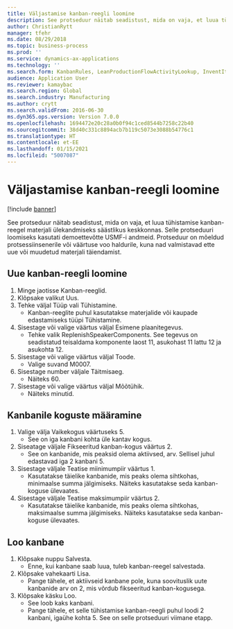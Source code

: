 ```yaml
---
title: Väljastamise kanban-reegli loomine
description: See protseduur näitab seadistust, mida on vaja, et luua tühistamise kanban-reegel materjali ülekandmiseks säästlikus keskkonnas.
author: ChristianRytt
manager: tfehr
ms.date: 08/29/2018
ms.topic: business-process
ms.prod: ''
ms.service: dynamics-ax-applications
ms.technology: ''
ms.search.form: KanbanRules, LeanProductionFlowActivityLookup, InventItemIdLookupSimple, UnitOfMeasureLookup, KanbanCreate
audience: Application User
ms.reviewer: kamaybac
ms.search.region: Global
ms.search.industry: Manufacturing
ms.author: crytt
ms.search.validFrom: 2016-06-30
ms.dyn365.ops.version: Version 7.0.0
ms.openlocfilehash: 1694472e20c28a0b0f94c1ced8544b7258c22b40
ms.sourcegitcommit: 38d40c331c8894acb7b119c5073e3088b54776c1
ms.translationtype: HT
ms.contentlocale: et-EE
ms.lasthandoff: 01/15/2021
ms.locfileid: "5007087"
---
```

# <a name="create-a-withdrawal-kanban-rule"></a>Väljastamise kanban-reegli loomine

[!include [banner](../../includes/banner.md)]

See protseduur näitab seadistust, mida on vaja, et luua tühistamise kanban-reegel materjali ülekandmiseks säästlikus keskkonnas. Selle protseduuri loomiseks kasutati demoettevõtte USMF-i andmeid. Protseduur on mõeldud protsessiinsenerile või väärtuse voo haldurile, kuna nad valmistavad ette uue või muudetud materjali täiendamist.


## <a name="create-new-kanban-rule"></a>Uue kanban-reegli loomine
1. Minge jaotisse Kanban-reeglid.
2. Klõpsake valikut Uus.
3. Tehke väljal Tüüp vali Tühistamine.
    * Kanban-reeglite puhul kasutatakse materjalide või kaupade edastamiseks tüüpi Tühistamine.  
4. Sisestage või valige väärtus väljal Esimene plaanitegevus.
    * Tehke valik ReplenishSpeakerComponents.   See tegevus on seadistatud teisaldama komponente laost 11, asukohast 11 lattu 12 ja asukohta 12.  
5. Sisestage või valige väärtus väljal Toode.
    * Valige suvand M0007.  
6. Sisestage number väljale Täitmisaeg.
    * Näiteks 60.  
7. Sisestage või valige väärtus väljal Mõõtühik.
    * Näiteks minutid.  

## <a name="set-quantities-for-kanban"></a>Kanbanile koguste määramine
1. Valige välja Vaikekogus väärtuseks 5.
    * See on iga kanbani kohta üle kantav kogus.  
2. Siseatage väljale Fikseeritud kanban-kogus väärtus 2.
    * See on kanbanide, mis peaksid olema aktiivsed, arv. Sellisel juhul edastavad iga 2 kanbani 5.  
3. Sisestage väljale Teatise miinimumpiir väärtus 1.
    * Kasutatakse täielike kanbanide, mis peaks olema sihtkohas, minimaalse summa jälgimiseks. Näiteks kasutatakse seda kanban-koguse ülevaates.  
4. Sisestage väljale Teatise maksimumpiir väärtus 2.
    * Kasutatakse täielike kanbanide, mis peaks olema sihtkohas, maksimaalse summa jälgimiseks. Näiteks kasutatakse seda kanban-koguse ülevaates.  

## <a name="create-kanbans"></a>Loo kanbane
1. Klõpsake nuppu Salvesta.
    * Enne, kui kanbane saab luua, tuleb kanban-reegel salvestada.  
2. Klõpsake vahekaarti Lisa.
    * Pange tähele, et aktiivseid kanbane pole, kuna soovituslik uute kanbanide arv on 2, mis võrdub fikseeritud kanban-kogusega.  
3. Klõpsake käsku Loo.
    * See loob kaks kanbani.  
    * Pange tähele, et selle tühistamise kanban-reegli puhul loodi 2 kanbani, igaühe kohta 5.  See on selle protseduuri viimane etapp.  

